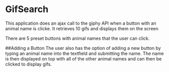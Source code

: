 # GifSearch
This application does an ajax call to the giphy API when a button with an animal name is clicke. It retrieves 10 gifs and displays them on the screen

There are 5 preset buttons with animal names that the user can click.

##Adding a Button
 The user also has the option of adding a new button by typing an animal name into the textfield and submitting the name. The name is then displayed on top with all of the other animal names and can then be clicked to display gifs.
